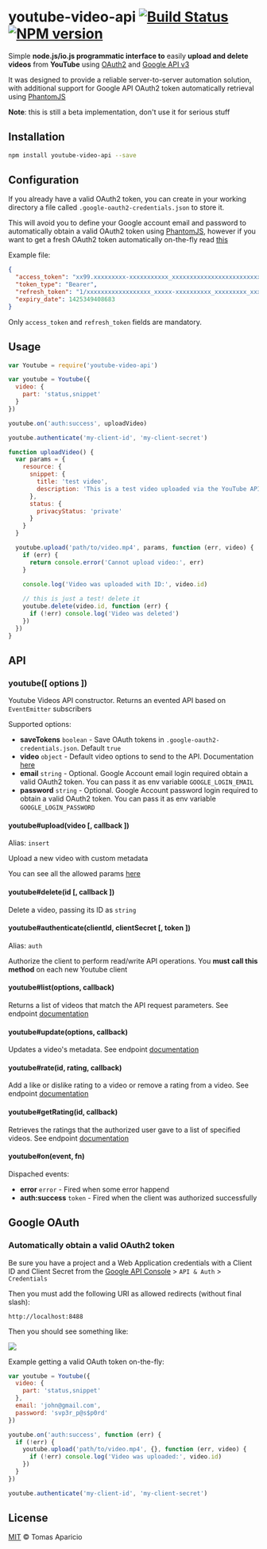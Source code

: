 # youtube-video-api [![Build Status](https://api.travis-ci.org/h2non/youtube-video-api.svg?branch=master)][travis] [![NPM version](https://img.shields.io/npm/v/youtube-video-api.svg)][npm]

Simple **node.js/io.js programmatic interface to** easily **upload and delete videos** from **YouTube** using [OAuth2](https://developers.google.com/accounts/docs/OAuth2) and [Google API v3](https://developers.google.com/youtube/v3/docs/videos)

It was designed to provide a reliable server-to-server automation solution, with additional support for  Google API OAuth2 token automatically retrieval using [PhantomJS](http://phantomjs.org)

**Note**: this is still a beta implementation, don't use it for serious stuff

## Installation

```bash
npm install youtube-video-api --save
```

## Configuration

If you already have a valid OAuth2 token, you can create in your working directory a file called `.google-oauth2-credentials.json` to store it.

This will avoid you to define your Google account email and password to automatically obtain a valid OAuth2 token using [PhantomJS](http://phantomjs.org), however if you want to get a fresh OAuth2 token automatically on-the-fly read [this](#google-oauth)

Example file:
```json
{
  "access_token": "xx99.xxxxxxxxx-xxxxxxxxxxx_xxxxxxxxxxxxxxxxxxxxxxxxxxxxxxxxxxx",
  "token_type": "Bearer",
  "refresh_token": "1/xxxxxxxxxxxxxxxxxx_xxxxx-xxxxxxxxxx_xxxxxxxxx_xxxxxxxxx",
  "expiry_date": 1425349408683
}
```

Only `access_token` and `refresh_token` fields are mandatory.



## Usage

```js
var Youtube = require('youtube-video-api')
```

```js
var youtube = Youtube({ 
  video: {
    part: 'status,snippet' 
  }
})

youtube.on('auth:success', uploadVideo)

youtube.authenticate('my-client-id', 'my-client-secret')

function uploadVideo() {
  var params = {
    resource: {
      snippet: {
        title: 'test video',
        description: 'This is a test video uploaded via the YouTube API'
      },
      status: {
        privacyStatus: 'private'
      }
    }
  }

  youtube.upload('path/to/video.mp4', params, function (err, video) {
    if (err) {
      return console.error('Cannot upload video:', err)
    }

    console.log('Video was uploaded with ID:', video.id)
  
    // this is just a test! delete it
    youtube.delete(video.id, function (err) {
      if (!err) console.log('Video was deleted')
    })
  })
}
```

<!--
.on('progress', function (percent) {
  console.log('% uploaded:', percent)
})
-->
 
## API

### youtube([ options ])

Youtube Videos API constructor. Returns an evented API based on `EventEmitter` subscribers

Supported options:

- **saveTokens** `boolean` - Save OAuth tokens in `.google-oauth2-credentials.json`. Default `true`
- **video** `object` - Default video options to send to the API. Documentation [here](https://developers.google.com/youtube/v3/docs/videos)
- **email** `string` - Optional. Google Account email login required obtain a valid OAuth2 token. You can pass it as env variable `GOOGLE_LOGIN_EMAIL`
- **password** `string` - Optional. Google Account password login required to obtain a valid OAuth2 token. You can pass it as env variable `GOOGLE_LOGIN_PASSWORD`

#### youtube#upload(video [, callback ])
Alias: `insert`

Upload a new video with custom metadata

You can see all the allowed params [here](https://developers.google.com/youtube/v3/docs/videos/insert)

#### youtube#delete(id [, callback ])

Delete a video, passing its ID as `string`

#### youtube#authenticate(clientId, clientSecret [, token ])
Alias: `auth`

Authorize the client to perform read/write API operations. You **must call this method** on each new Youtube client 

#### youtube#list(options, callback)

Returns a list of videos that match the API request parameters. See endpoint [documentation](https://developers.google.com/youtube/v3/docs/videos/list)

#### youtube#update(options, callback)

Updates a video's metadata. See endpoint [documentation](https://developers.google.com/youtube/v3/docs/videos/update)

#### youtube#rate(id, rating, callback)

Add a like or dislike rating to a video or remove a rating from a video. See endpoint [documentation](https://developers.google.com/youtube/v3/docs/videos/rate)

#### youtube#getRating(id, callback)

Retrieves the ratings that the authorized user gave to a list of specified videos. 
See endpoint [documentation](https://developers.google.com/youtube/v3/docs/videos/getRating)

#### youtube#on(event, fn)

Dispached events:

- **error** `error` - Fired when some error happend
- **auth:success** `token` - Fired when the client was authorized successfully

## Google OAuth

### Automatically obtain a valid OAuth2 token

Be sure you have a project and a Web Application credentials with a Client ID and Client Secret 
from the [Google API Console][console] > `API & Auth` > `Credentials`

Then you must add the following URI as allowed redirects (without final slash):
```
http://localhost:8488
```

Then you should see something like:

<img src="http://oi59.tinypic.com/2w3udmd.jpg" />

Example getting a valid OAuth token on-the-fly:
```js
var youtube = Youtube({ 
  video: {
    part: 'status,snippet'
  },
  email: 'john@gmail.com',
  password: 'svp3r_p@s$p0rd'
})

youtube.on('auth:success', function (err) {
  if (!err) {
    youtube.upload('path/to/video.mp4', {}, function (err, video) {
      if (!err) console.log('Video was uploaded:', video.id)
    })
  }
})

youtube.authenticate('my-client-id', 'my-client-secret')
```

## License

[MIT](http://opensource.org/licenses/MIT) © Tomas Aparicio

[console]: https://code.google.com/apis/console/
[travis]: https://travis-ci.org/h2non/youtube-video-api
[npm]: http://npmjs.org/package/youtube-video-api
